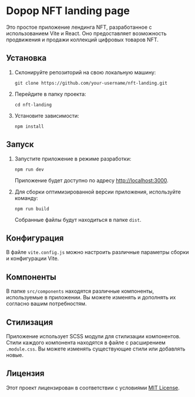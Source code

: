 # Dopop NFT landing page

Это простое приложение лендинга NFT, разработанное с использованием Vite и React. Оно предоставляет возможность продвижения и продажи коллекций цифровых товаров NFT.

## Установка

1. Склонируйте репозиторий на свою локальную машину:

   ```shell
   git clone https://github.com/your-username/nft-landing.git
   ```

2. Перейдите в папку проекта:

   ```shell
   cd nft-landing
   ```

3. Установите зависимости:

   ```shell
   npm install
   ```

## Запуск

1. Запустите приложение в режиме разработки:

   ```shell
   npm run dev
   ```

   Приложение будет доступно по адресу [http://localhost:3000](http://localhost:3000).

2. Для сборки оптимизированной версии приложения, используйте команду:

   ```shell
   npm run build
   ```

   Собранные файлы будут находиться в папке `dist`.

## Конфигурация

В файле `vite.config.js` можно настроить различные параметры сборки и конфигурации Vite.

## Компоненты

В папке `src/components` находятся различные компоненты, используемые в приложении. Вы можете изменять и дополнять их согласно вашим потребностям.


## Стилизация

Приложение использует SCSS модули для стилизации компонентов. Стили каждого компонента находятся в файле с расширением `.module.css`. Вы можете изменять существующие стили или добавлять новые.

## Лицензия

Этот проект лицензирован в соответствии с условиями [MIT License](LICENSE).